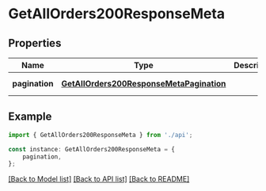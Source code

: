 # GetAllOrders200ResponseMeta


## Properties

Name | Type | Description | Notes
------------ | ------------- | ------------- | -------------
**pagination** | [**GetAllOrders200ResponseMetaPagination**](GetAllOrders200ResponseMetaPagination.md) |  | [default to undefined]

## Example

```typescript
import { GetAllOrders200ResponseMeta } from './api';

const instance: GetAllOrders200ResponseMeta = {
    pagination,
};
```

[[Back to Model list]](../README.md#documentation-for-models) [[Back to API list]](../README.md#documentation-for-api-endpoints) [[Back to README]](../README.md)
